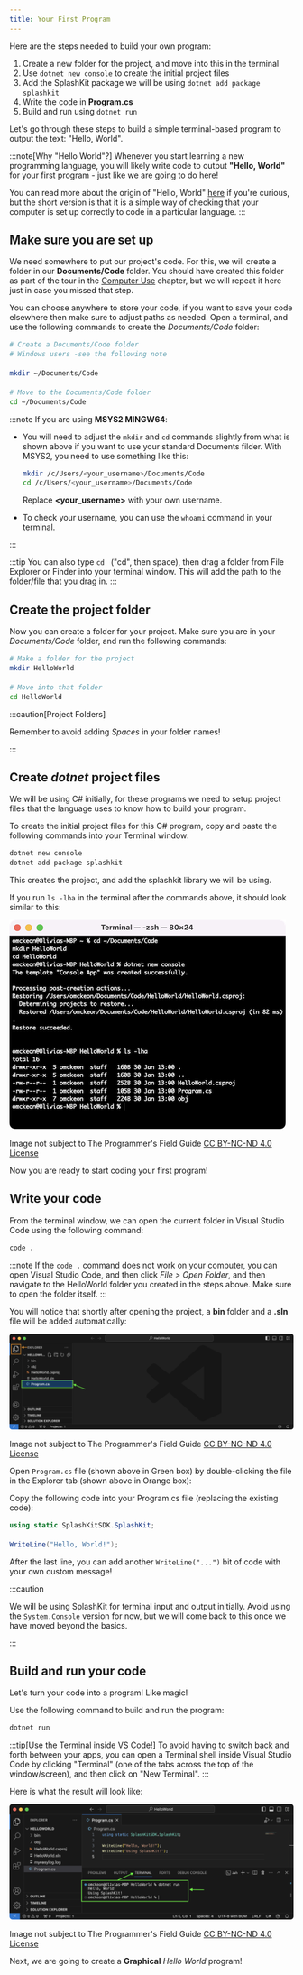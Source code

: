```yaml
---
title: Your First Program
---
```


Here are the steps needed to build your own program:

1. Create a new folder for the project, and move into this in the terminal
2. Use `dotnet new console` to create the initial project files
3. Add the SplashKit package we will be using `dotnet add package splashkit`
4. Write the code in **Program.cs**
5. Build and run using `dotnet run`

Let's go through these steps to build a simple terminal-based program to output the text: "Hello, World".

:::note[Why "Hello World"?]
Whenever you start learning a new programming language, you will likely write code to output **"Hello, World"** for your first program - just like we are going to do here!

You can read more about the origin of "Hello, World" [here](https://en.wikipedia.org/wiki/%22Hello,_World!%22_program) if you're curious, but the short version is that it is a simple way of checking that your computer is set up correctly to code in a particular language.
:::

## Make sure you are set up

We need somewhere to put our project's code. For this, we will create a folder in our **Documents/Code** folder. You should have created this folder as part of the tour in the [Computer Use](/book/part-0-getting-started/2-computer-use/1-tour/3-1-terminal) chapter, but we will repeat it here just in case you missed that step.

You can choose anywhere to store your code, if you want to save your code elsewhere then make sure to adjust paths as needed. Open a terminal, and use the following commands to create the *Documents/Code* folder:

```zsh
# Create a Documents/Code folder
# Windows users -see the following note

mkdir ~/Documents/Code

# Move to the Documents/Code folder
cd ~/Documents/Code
```

:::note
If you are using **MSYS2 MINGW64**:

- You will need to adjust the `mkdir` and `cd` commands slightly from what is shown above if you want to use your standard Documents filder. With MSYS2, you need to use something like this:

    ```bash
    mkdir /c/Users/<your_username>/Documents/Code
    cd /c/Users/<your_username>/Documents/Code
    ```

    Replace **<your_username>** with your own username.
- To check your username, you can use the `whoami` command in your terminal.

:::

:::tip
You can also type `cd ` ("cd", then space), then drag a folder from File Explorer or Finder into your terminal window. This will add the path to the folder/file that you drag in.
:::

## Create the project folder

Now you can create a folder for your project. Make sure you are in your *Documents/Code* folder, and run the following commands:

```zsh
# Make a folder for the project
mkdir HelloWorld

# Move into that folder
cd HelloWorld
```

:::caution[Project Folders]

Remember to avoid adding *Spaces* in your folder names!

:::

## Create *dotnet* project files

We will be using C# initially, for these programs we need to setup project files that the language uses to know how to build your program.

To create the initial project files for this C# program, copy and paste the following commands into your Terminal window:

```bash
dotnet new console
dotnet add package splashkit
```

This creates the project, and add the splashkit library we will be using.

If you run `ls -lha` in the terminal after the commands above, it should look similar to this:

![A terminal window showing the above commands being used.](./images/hello-world-cli-set-up.png)
<div class="caption">Image not subject to The Programmer's Field Guide <a href="https://creativecommons.org/licenses/by-nc-nd/4.0/">CC BY-NC-ND 4.0 License</a></div>

Now you are ready to start coding your first program!

## Write your code

From the terminal window, we can open the current folder in Visual Studio Code using the following command:

```bash
code .
```

:::note
If the `code .` command does not work on your computer, you can open Visual Studio Code, and then click *File > Open Folder*, and then navigate to the HelloWorld folder you created in the steps above. Make sure to open the folder itself.
:::

You will notice that shortly after opening the project, a **bin** folder and a **.sln** file will be added automatically:

![A VS Code window showing the files in the Explorer tab.](./images/vscode-explorer-program-file.png)
<div class="caption">Image not subject to The Programmer's Field Guide <a href="https://creativecommons.org/licenses/by-nc-nd/4.0/">CC BY-NC-ND 4.0 License</a></div>

Open `Program.cs` file (shown above in Green box) by double-clicking the file in the Explorer tab (shown above in Orange box):

Copy the following code into your Program.cs file (replacing the existing code):

```cs
using static SplashKitSDK.SplashKit;

WriteLine("Hello, World!");
```

After the last line, you can add another `WriteLine("...")` bit of code with your own custom message!

:::caution

We will be using SplashKit for terminal input and output initially. Avoid using the `System.Console` version for now, but we will come back to this once we have moved beyond the basics.

:::

## Build and run your code

Let's turn your code into a program! Like magic!

Use the following command to build and run the program:

```bash
dotnet run
```

:::tip[Use the Terminal inside VS Code!]
To avoid having to switch back and forth between your apps, you can open a Terminal shell inside Visual Studio Code by clicking "Terminal" (one of the tabs across the top of the window/screen), and then click on "New Terminal".
:::

Here is what the result will look like:

![A VS Code window showing the program being run in the terminal.](./images/cli-hello-world-splashkit.png)
<div class="caption">Image not subject to The Programmer's Field Guide <a href="https://creativecommons.org/licenses/by-nc-nd/4.0/">CC BY-NC-ND 4.0 License</a></div>

Next, we are going to create a **Graphical** *Hello World* program!
